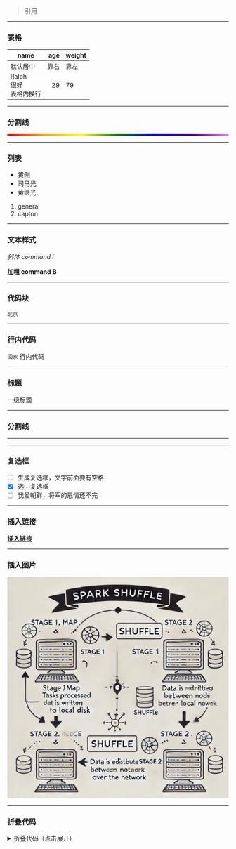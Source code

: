 > 引用

---

### 表格
name|age|weight
-|-:|:-
默认居中|靠右|靠左
Ralph<br>很好<br>表格内换行|29|79

---

### 分割线
<hr style="height: 4px; border: none; background: linear-gradient(to right, red, orange, yellow, green, blue, indigo, violet);">

---

### 列表
- 黄刚
- 司马光
- 黄继光

1. general
2. capton

---

### 文本样式
*斜体 command i*

**加粗 command B**

---

### 代码块
```
北京
```

---

### 行内代码
`回家` 行内代码

---

### 标题
一级标题

---

### 分割线
****
---

### 复选框
- [ ] 生成复选框，文字前面要有空格
- [x] 选中复选框
- [ ] 我爱朝鲜，将军的恩情还不完

---

### 插入链接
[**插入链接**](https://cf.cloudglab.cn/pages/viewpage.action?pageId=318865383)

---

### 插入图片
![图片](./assets/spark/image.png)

---

### 折叠代码
<details>
	<summary>折叠代码（点击展开）</summary>

```
hello world
```

</details>